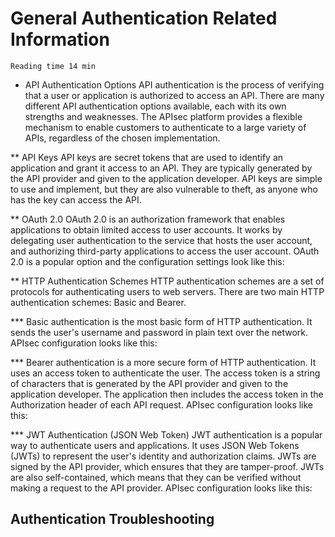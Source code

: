 # General Authentication Related Information

`Reading time 14 min`

* API Authentication Options
API authentication is the process of verifying that a user or application is authorized to access an API. There are many different API authentication options available, each with its own strengths and weaknesses. The APIsec platform provides a flexible mechanism to enable customers to authenticate to a large variety of APIs, regardless of the chosen implementation.

** API Keys
API keys are secret tokens that are used to identify an application and grant it access to an API. They are typically generated by the API provider and given to the application developer. API keys are simple to use and implement, but they are also vulnerable to theft, as anyone who has the key can access the API.

** OAuth 2.0
OAuth 2.0 is an authorization framework that enables applications to obtain limited access to user accounts. It works by delegating user authentication to the service that hosts the user account, and authorizing third-party applications to access the user account. OAuth 2.0 is a popular option and the configuration settings look like this:



** HTTP Authentication Schemes
HTTP authentication schemes are a set of protocols for authenticating users to web servers. There are two main HTTP authentication schemes: Basic and Bearer.

*** Basic authentication is the most basic form of HTTP authentication. It sends the user's username and password in plain text over the network. APIsec configuration looks like this:



*** Bearer authentication is a more secure form of HTTP authentication. It uses an access token to authenticate the user. The access token is a string of characters that is generated by the API provider and given to the application developer. The application then includes the access token in the Authorization header of each API request. APIsec configuration looks like this:



*** JWT Authentication (JSON Web Token)
JWT authentication is a popular way to authenticate users and applications. It uses JSON Web Tokens (JWTs) to represent the user's identity and authorization claims. JWTs are signed by the API provider, which ensures that they are tamper-proof. JWTs are also self-contained, which means that they can be verified without making a request to the API provider. APIsec configuration looks like this:



## Authentication Troubleshooting
